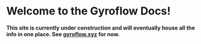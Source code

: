 # Welcome to the Gyroflow Docs!

**This site is currently under construction and will eventually house all the info in one place. See [gyroflow.xyz](http://gyroflow.xyz/) for now.**

